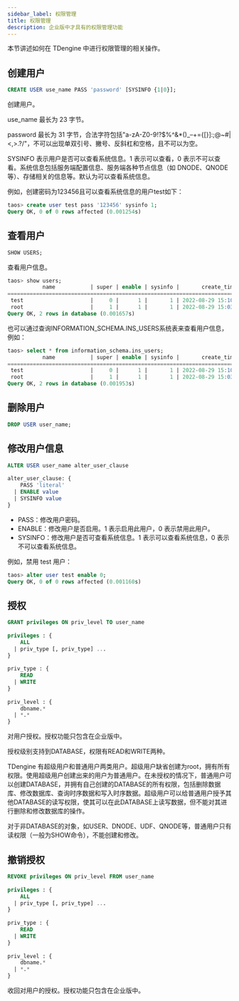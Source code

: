 ```yaml
---
sidebar_label: 权限管理
title: 权限管理
description: 企业版中才具有的权限管理功能
---
```


本节讲述如何在 TDengine 中进行权限管理的相关操作。

## 创建用户

```sql
CREATE USER use_name PASS 'password' [SYSINFO {1|0}];
```

创建用户。

use_name 最长为 23 字节。

password 最长为 31 字节，合法字符包括"a-zA-Z0-9!?$%^&*()_–+={[}]:;@~#|<,>.?/"，不可以出现单双引号、撇号、反斜杠和空格，且不可以为空。

SYSINFO 表示用户是否可以查看系统信息。1 表示可以查看，0 表示不可以查看。系统信息包括服务端配置信息、服务端各种节点信息（如 DNODE、QNODE等）、存储相关的信息等。默认为可以查看系统信息。

例如，创建密码为123456且可以查看系统信息的用户test如下：

```sql
taos> create user test pass '123456' sysinfo 1;
Query OK, 0 of 0 rows affected (0.001254s)
```

## 查看用户

```sql
SHOW USERS;
```

查看用户信息。

```sql
taos> show users;
           name           | super | enable | sysinfo |       create_time       |
================================================================================
 test                     |     0 |      1 |       1 | 2022-08-29 15:10:27.315 |
 root                     |     1 |      1 |       1 | 2022-08-29 15:03:34.710 |
Query OK, 2 rows in database (0.001657s)
```

也可以通过查询INFORMATION_SCHEMA.INS_USERS系统表来查看用户信息，例如：

```sql
taos> select * from information_schema.ins_users;
           name           | super | enable | sysinfo |       create_time       |
================================================================================
 test                     |     0 |      1 |       1 | 2022-08-29 15:10:27.315 |
 root                     |     1 |      1 |       1 | 2022-08-29 15:03:34.710 |
Query OK, 2 rows in database (0.001953s)
```

## 删除用户

```sql
DROP USER user_name;
```

## 修改用户信息

```sql
ALTER USER user_name alter_user_clause
 
alter_user_clause: {
    PASS 'literal'
  | ENABLE value
  | SYSINFO value
}
```

- PASS：修改用户密码。
- ENABLE：修改用户是否启用。1 表示启用此用户，0 表示禁用此用户。
- SYSINFO：修改用户是否可查看系统信息。1 表示可以查看系统信息，0 表示不可以查看系统信息。

例如，禁用 test 用户：

```sql
taos> alter user test enable 0;
Query OK, 0 of 0 rows affected (0.001160s)
```

## 授权

```sql
GRANT privileges ON priv_level TO user_name
 
privileges : {
    ALL
  | priv_type [, priv_type] ...
}
 
priv_type : {
    READ
  | WRITE
}
 
priv_level : {
    dbname.*
  | *.*
}
```

对用户授权。授权功能只包含在企业版中。

授权级别支持到DATABASE，权限有READ和WRITE两种。

TDengine 有超级用户和普通用户两类用户。超级用户缺省创建为root，拥有所有权限。使用超级用户创建出来的用户为普通用户。在未授权的情况下，普通用户可以创建DATABASE，并拥有自己创建的DATABASE的所有权限，包括删除数据库、修改数据库、查询时序数据和写入时序数据。超级用户可以给普通用户授予其他DATABASE的读写权限，使其可以在此DATABASE上读写数据，但不能对其进行删除和修改数据库的操作。

对于非DATABASE的对象，如USER、DNODE、UDF、QNODE等，普通用户只有读权限（一般为SHOW命令），不能创建和修改。

## 撤销授权

```sql
REVOKE privileges ON priv_level FROM user_name
 
privileges : {
    ALL
  | priv_type [, priv_type] ...
}
 
priv_type : {
    READ
  | WRITE
}
 
priv_level : {
    dbname.*
  | *.*
}

```

收回对用户的授权。授权功能只包含在企业版中。

